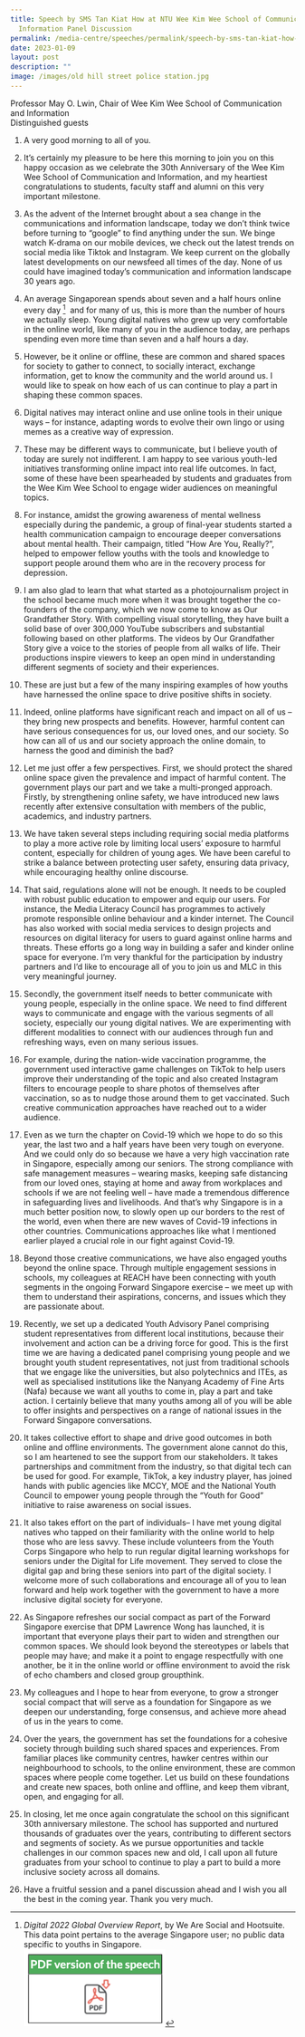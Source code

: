 ```yaml
---
title: Speech by SMS Tan Kiat How at NTU Wee Kim Wee School of Communication &
  Information Panel Discussion
permalink: /media-centre/speeches/permalink/speech-by-sms-tan-kiat-how-at-ntu-wee-kim-wee-school/
date: 2023-01-09
layout: post
description: ""
image: /images/old hill street police station.jpg
---
```

Professor May O. Lwin, Chair of Wee Kim Wee School of Communication and Information  
Distinguished guests

1. A very good morning to all of you.

3. It’s certainly my pleasure to be here this morning to join you on this happy occasion as we celebrate the 30th Anniversary of the Wee Kim Wee School of Communication and Information, and my heartiest congratulations to students, faculty staff and alumni on this very important milestone.  

4. As the advent of the Internet brought about a sea change in the communications and information landscape, today we don’t think twice before turning to “google” to find anything under the sun. We binge watch K-drama on our mobile devices, we check out the latest trends on social media like Tiktok and Instagram. We keep current on the globally latest developments on our newsfeed all times of the day. None of us could have imagined today’s communication and information landscape 30 years ago.

5. An average Singaporean spends about seven and a half hours online every day [^1]&nbsp;&nbsp;and for many of us, this is more than the number of hours we actually sleep. Young digital natives who grew up very comfortable in the online world, like many of you in the audience today, are perhaps spending even more time than seven and a half hours a day.

7. However, be it online or offline, these are common and shared spaces for society to gather to connect, to socially interact, exchange information, get to know the community and the world around us. I would like to speak on how each of us can continue to play a part in shaping these common spaces.&nbsp;  

8. Digital natives may interact online and use online tools in their unique ways – for instance, adapting words to evolve their own lingo or using memes as a creative way of expression.&nbsp;  

9. These may be different ways to communicate, but I believe youth of today are surely not indifferent. I am happy to see various youth-led initiatives transforming online impact into real life outcomes. In fact, some of these have been spearheaded by students and graduates from the Wee Kim Wee School to engage wider audiences on meaningful topics.&nbsp;  

10. For instance, amidst the growing awareness of mental wellness especially during the pandemic, a group of final-year students started a health communication campaign to encourage deeper conversations about mental health. Their campaign, titled “How Are You, Really?”, helped to empower fellow youths with the tools and knowledge to support people around them who are in the recovery process for depression.  

11. I am also glad to learn that what started as a photojournalism project in the school became much more when it was brought together the co-founders of the company, which we now come to know as Our Grandfather Story. With compelling visual storytelling, they have built a solid base of over 300,000 YouTube subscribers and substantial following based on other platforms. The videos by Our Grandfather Story give a voice to the stories of people from all walks of life. Their productions inspire viewers to keep an open mind in understanding different segments of society and their experiences.  

12. These are just but a few of the many inspiring examples of how youths have harnessed the online space to drive positive shifts in society.  

13. Indeed, online platforms have significant reach and impact on all of us – they bring new prospects and benefits. However, harmful content can have serious consequences for us, our loved ones, and our society. So how can all of us and our society approach the online domain, to harness the good and diminish the bad?  

14. Let me just offer a few perspectives. First, we should protect the shared online space given the prevalence and impact of harmful content. The government plays our part and we take a multi-pronged approach. Firstly, by strengthening online safety, we have introduced new laws recently after extensive consultation with members of the public, academics, and industry partners.  

15. We have taken several steps including requiring social media platforms to play a more active role by limiting local users’ exposure to harmful content, especially for children of young ages. We have been careful to strike a balance between protecting user safety, ensuring data privacy, while encouraging healthy online discourse.  

16. That said, regulations alone will not be enough. It needs to be coupled with robust public education to empower and equip our users. For instance, the Media Literacy Council has programmes to actively promote responsible online behaviour and a kinder internet. The Council has also worked with social media services to design projects and resources on digital literacy for users to guard against online harms and threats. These efforts go a long way in building a safer and kinder online space for everyone. I’m very thankful for the participation by industry partners and I’d like to encourage all of you to join us and MLC in this very meaningful journey.  

17. Secondly, the government itself needs to better communicate with young people, especially in the online space. We need to find different ways to communicate and engage with the various segments of all society, especially our young digital natives. We are experimenting with different modalities to connect with our audiences through fun and refreshing ways, even on many serious issues.  

18. For example, during the nation-wide vaccination programme, the government used interactive game challenges on TikTok to help users improve their understanding of the topic and also created Instagram filters to encourage people to share photos of themselves after vaccination, so as to nudge those around them to get vaccinated. Such creative communication approaches have reached out to a wider audience.&nbsp;  

19. Even as we turn the chapter on Covid-19 which we hope to do so this year, the last two and a half years have been very tough on everyone. And we could only do so because we have a very high vaccination rate in Singapore, especially among our seniors. The strong compliance with safe management measures – wearing masks, keeping safe distancing from our loved ones, staying at home and away from workplaces and schools if we are not feeling well – have made a tremendous difference in safeguarding lives and livelihoods. And that’s why Singapore is in a much better position now, to slowly open up our borders to the rest of the world, even when there are new waves of Covid-19 infections in other countries. Communications approaches like what I mentioned earlier played a crucial role in our fight against Covid-19.

20. Beyond those creative communications, we have also engaged youths beyond the online space. Through multiple engagement sessions in schools, my colleagues at REACH have been connecting with youth segments in the ongoing Forward Singapore exercise – we meet up with them to understand their aspirations, concerns, and issues which they are passionate about.  

21. Recently, we set up a dedicated Youth Advisory Panel comprising student representatives from different local institutions, because their involvement and action can be a driving force for good. This is the first time we are having a dedicated panel comprising young people and we brought youth student representatives, not just from traditional schools that we engage like the universities, but also polytechnics and ITEs, as well as specialised institutions like the Nanyang Academy of Fine Arts (Nafa) because we want all youths to come in, play a part and take action. I certainly believe that many youths among all of you will be able to offer insights and perspectives on a range of national issues in the Forward Singapore conversations.&nbsp;  

22. It takes collective effort to shape and drive good outcomes in both online and offline environments. The government alone cannot do this, so I am heartened to see the support from our stakeholders. It takes partnerships and commitment from the industry, so that digital tech can be used for good. For example, TikTok, a key industry player, has joined hands with public agencies like MCCY, MOE and the National Youth Council to empower young people through the “Youth for Good” initiative to raise awareness on social issues.  

23. It also takes effort on the part of individuals– I have met young digital natives who tapped on their familiarity with the online world to help those who are less savvy. These include volunteers from the Youth Corps Singapore who help to run regular digital learning workshops for seniors under the Digital for Life movement. They served to close the digital gap and bring these seniors into part of the digital society. I welcome more of such collaborations and encourage all of you to lean forward and help work together with the government to have a more inclusive digital society for everyone.

24. As Singapore refreshes our social compact as part of the Forward Singapore exercise that DPM Lawrence Wong has launched, it is important that everyone plays their part to widen and strengthen our common spaces. We should look beyond the stereotypes or labels that people may have; and make it a point to engage respectfully with one another, be it in the online world or offline environment to avoid the risk of echo chambers and closed group groupthink.  

25. My colleagues and I hope to hear from everyone, to grow a stronger social compact that will serve as a foundation for Singapore as we deepen our understanding, forge consensus, and achieve more ahead of us in the years to come.  

26. Over the years, the government has set the foundations for a cohesive society through building such shared spaces and experiences. From familiar places like community centres, hawker centres within our neighbourhood to schools, to the online environment, these are common spaces where people come together. Let us build on these foundations and create new spaces, both online and offline, and keep them vibrant, open, and engaging for all.  

27. In closing, let me once again congratulate the school on this significant 30th anniversary milestone. The school has supported and nurtured thousands of graduates over the years, contributing to different sectors and segments of society. As we pursue opportunities and tackle challenges in our common spaces new and old, I call upon all future graduates from your school to continue to play a part to build a more inclusive society across all domains.

28. Have a fruitful session and a panel discussion ahead and I wish you all the best in the coming year. Thank you very much.
	
[^1]: _Digital 2022 Global Overview Report_, by We Are Social and Hootsuite. This data point pertains to the average Singapore user; no public data specific to youths in Singapore.	
<a rel="some text" href="/files/Speeches%202023/speech%20by%20sms%20tan%20kiat%20how%20at%20ntu%20wkwsci%20panel%20discussion%20event%20on%209%20jan%202023.pdf"><img style="height:136px; width:250px;" src="/images/Media%20Centre/pdf%20speech.png"></a>